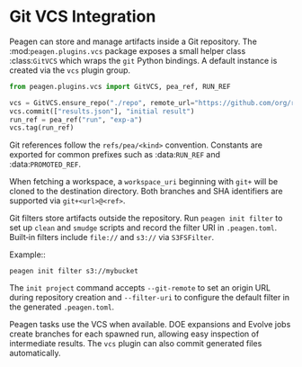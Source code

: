 # Git VCS Integration

Peagen can store and manage artifacts inside a Git repository. The
:mod:`peagen.plugins.vcs` package exposes a small helper class
:class:`GitVCS` which wraps the `git` Python bindings. A default instance
is created via the ``vcs`` plugin group.

```python
from peagen.plugins.vcs import GitVCS, pea_ref, RUN_REF

vcs = GitVCS.ensure_repo("./repo", remote_url="https://github.com/org/repo.git")
vcs.commit(["results.json"], "initial result")
run_ref = pea_ref("run", "exp-a")
vcs.tag(run_ref)
```

Git references follow the ``refs/pea/<kind>`` convention. Constants are
exported for common prefixes such as :data:`RUN_REF` and
:data:`PROMOTED_REF`.

When fetching a workspace, a ``workspace_uri`` beginning with
``git+`` will be cloned to the destination directory. Both branches and
SHA identifiers are supported via ``git+<url>@<ref>``.

Git filters store artifacts outside the repository. Run ``peagen init filter``
to set up ``clean`` and ``smudge`` scripts and record the filter URI in
``.peagen.toml``. Built‑in filters include ``file://`` and ``s3://`` via
``S3FSFilter``.

Example::

    peagen init filter s3://mybucket

The ``init project`` command accepts ``--git-remote`` to set an origin
URL during repository creation and ``--filter-uri`` to configure the
default filter in the generated ``.peagen.toml``.

Peagen tasks use the VCS when available. DOE expansions and Evolve jobs
create branches for each spawned run, allowing easy inspection of
intermediate results. The ``vcs`` plugin can also commit generated
files automatically.
